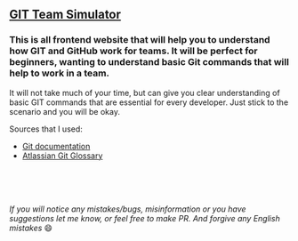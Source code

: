 ## [GIT Team Simulator](https://neellii.github.io/git-team-simulator/)

### This is all frontend website that will help you to understand how GIT and GitHub work for teams. It will be perfect for beginners, wanting to understand basic Git commands that will help to work in a team.

It will not take much of your time, but can give you clear understanding of basic GIT commands that are essential for every developer. Just stick to the scenario and you will be okay.

Sources that I used:

- [Git documentation](https://git-scm.com/docs)
- [Atlassian Git Glossary](https://www.atlassian.com/git/glossary#commands)

 <br>
 <br>
 <br>
 
 *If you will notice any mistakes/bugs, misinformation or you have suggestions let me know, or feel free to make PR. And forgive any English mistakes* :smile:
